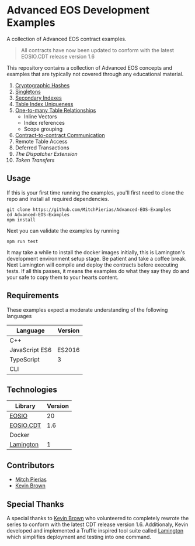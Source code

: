 # Advanced EOS Development Examples
A collection of Advanced EOS contract examples.
> All contracts have now been updated to conform with the latest EOSIO.CDT release version 1.6

This repository contains a collection of Advanced EOS concepts and examples that are typically not covered through any educational material.
1. [Cryptographic Hashes](https://medium.com/coinmonks/advanced-eos-series-part-1-cryptographic-hashes-a251a8d371b8)
2. [Singletons](https://medium.com/coinmonks/advanced-eos-series-part-2-singletons-9e903772f71c)
3. [Secondary Indexes](https://medium.com/coinmonks/advanced-eos-series-part-3-secondary-indexes-1798f339cbb8)
4. [Table Index Uniqueness](https://medium.com/coinmonks/advanced-eos-series-part-4-table-uniqueness-835843a207fc)
5. [One-to-many Table Relationships](https://medium.com/coinmonks/advanced-eos-series-part-5-one-to-many-relationships-42d2e075e05d)
    - Inline Vectors
    - Index references
    - Scope grouping
6. [Contract-to-contract Communication](https://medium.com/coinmonks/advanced-eos-series-part-6-contract-to-contract-communication-ab352a8b60aa)
7. Remote Table Access
8. Deferred Transactions
9. *The Dispatcher Extension*
10. *Token Transfers*

## Usage
If this is your first time running the examples, you'll first need to clone the repo and install all required dependencies.
```
git clone https://github.com/MitchPierias/Advanced-EOS-Examples
cd Advanced-EOS-Examples
npm install
```
Next you can validate the examples by running
```
npm run test
```
It may take a while to install the docker images initially, this is Lamington's development environment setup stage. Be patient and take a coffee break. Next Lamington will compile and deploy the contracts before executing tests. If all this passes, it means the examples do what they say they do and your safe to copy them to your hearts content.

## Requirements
These examples expect a moderate understanding of the following languages

| Language       | Version |
|----------------|---------|
| C++            |         |
| JavaScript ES6 | ES2016  |
| TypeScript     | 3       |
| CLI            |         |

## Technologies

| Library                                                         | Version |
|-----------------------------------------------------------------|---------|
| [EOSIO](https://github.com/EOSIO/eos)                           | 20      |
| [EOSIO.CDT](https://github.com/EOSIO/eosio.cdt)                 | 1.6     |
| Docker                                                          |         |
| [Lamington](https://github.com/CoinageCrypto/lamingtongton)     | 1       |

## Contributors
* [Mitch Pierias](https://github.com/MitchPierias)
* [Kevin Brown](https://github.com/thekevinbrown)

## Special Thanks
A special thanks to [Kevin Brown](https://github.com/thekevinbrown) who volunteered to completely rewrote the series to conform with the latest CDT release version 1.6. Additionaly, Kevin developed and implemented a Truffle inspired tool suite called [Lamington](https://github.com/CoinageCrypto/lamington) which simplifies deployment and testing into one command.